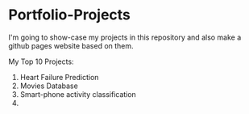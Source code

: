 # Portfolio-Projects

I'm going to show-case my projects in this repository and also make a github pages website based on them.

My Top 10 Projects:
1. Heart Failure Prediction
2. Movies Database
3. Smart-phone activity classification
4.
